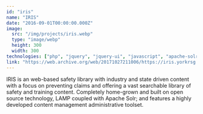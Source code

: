 ```yaml
---
id: "iris"
name: "IRIS"
date: "2016-09-01T00:00:00.000Z"
image:
  src: "/img/projects/iris.webp"
  type: "image/webp"
  height: 300
  width: 300
technologies: ["php", "jquery", "jquery-ui", "javascript", "apache-solr", "mysql", "linux"]
link: "https://web.archive.org/web/20171027211006/https://iris.yorkrsg.com/gateway"
---
```


IRIS is an web-based safety library with industry and state driven content with a focus on preventing claims and offering a vast searchable library of safety and training content. Completely home-grown and built on open source technology, LAMP coupled with Apache Solr; and features a highly developed content management administrative toolset.
